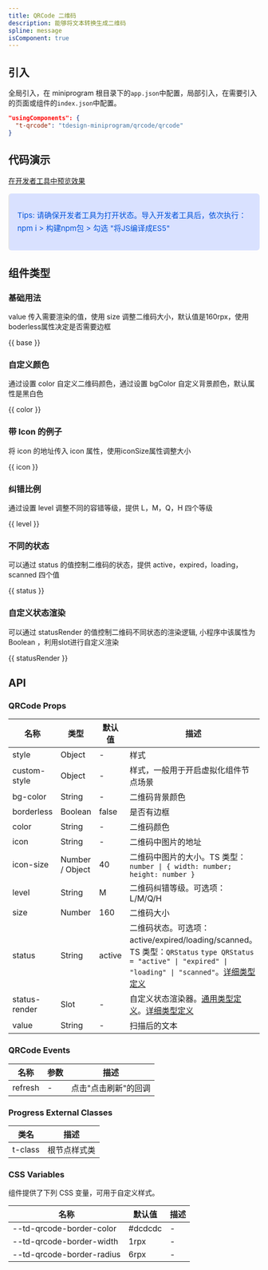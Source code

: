 ```yaml
---
title: QRCode 二维码
description: 能够将文本转换生成二维码
spline: message
isComponent: true
---
```


## 引入

全局引入，在 miniprogram 根目录下的`app.json`中配置，局部引入，在需要引入的页面或组件的`index.json`中配置。

```json
"usingComponents": {
  "t-qrcode": "tdesign-miniprogram/qrcode/qrcode"
}
```

## 代码演示

<a href="" title="在开发者工具中预览效果" target="_blank" rel="noopener noreferrer"> 在开发者工具中预览效果 </a>

<blockquote style="background-color: #d9e1ff; font-size: 15px; line-height: 26px;margin: 16px 0 0;padding: 16px; border-radius: 6px; color: #0052d9" >
<p>Tips: 请确保开发者工具为打开状态。导入开发者工具后，依次执行：npm i > 构建npm包 > 勾选 "将JS编译成ES5"</p>
</blockquote>

## 组件类型

### 基础用法
value 传入需要渲染的值，使用 size 调整二维码大小，默认值是160rpx，使用boderless属性决定是否需要边框

{{ base }}

### 自定义颜色
通过设置 color 自定义二维码颜色，通过设置 bgColor 自定义背景颜色，默认属性是黑白色

{{ color }}

### 带 Icon 的例子
将 icon 的地址传入 icon 属性，使用iconSize属性调整大小

{{ icon }}

### 纠错比例
通过设置 level 调整不同的容错等级，提供 L，M，Q，H 四个等级

{{ level }}

### 不同的状态
可以通过 status 的值控制二维码的状态，提供 active，expired，loading，scanned 四个值

{{ status }}

### 自定义状态渲染
可以通过 statusRender 的值控制二维码不同状态的渲染逻辑, 小程序中该属性为 Boolean ，利用slot进行自定义渲染

{{ statusRender }}

##

## API

### QRCode Props

名称 | 类型 | 默认值 | 描述 | 必传
-- | -- | -- | -- | --
style | Object | - | 样式 | N
custom-style | Object | - | 样式，一般用于开启虚拟化组件节点场景 | N
bg-color | String | - | 二维码背景颜色 | N
borderless | Boolean | false | 是否有边框 | N
color | String | - | 二维码颜色 | N
icon | String | - | 二维码中图片的地址 | N
icon-size | Number / Object | 40 | 二维码中图片的大小。TS 类型：`number \| { width: number; height: number }` | N
level | String | M | 二维码纠错等级。可选项：L/M/Q/H | N
size | Number | 160 | 二维码大小 | N
status | String | active | 二维码状态。可选项：active/expired/loading/scanned。TS 类型：`QRStatus` `type QRStatus = "active" \| "expired" \| "loading" \| "scanned"`。[详细类型定义](https://github.com/Tencent/tdesign-miniprogram/tree/develop/src/qrcode/type.ts) | N
status-render | Slot | - | 自定义状态渲染器。[通用类型定义](https://github.com/Tencent/tdesign-miniprogram/blob/develop/src/common/common.ts)。[详细类型定义](https://github.com/Tencent/tdesign-miniprogram/tree/develop/src/qrcode/type.ts) | N
value | String | - | 扫描后的文本 | N

### QRCode Events

名称 | 参数 | 描述
-- | -- | --
refresh | \- | 点击"点击刷新"的回调


### Progress External Classes

类名 | 描述
-- | --
t-class | 根节点样式类

### CSS Variables


组件提供了下列 CSS 变量，可用于自定义样式。

名称 | 默认值 | 描述
-- | -- | --
--td-qrcode-border-color | #dcdcdc | -
--td-qrcode-border-width | 1rpx | -
--td-qrcode-border-radius | 6rpx | -